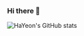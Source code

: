 ### Hi there 👋

<!--
**HaYeon-Jang/Hayeon-Jang** is a ✨ _special_ ✨ repository because its `README.md` (this file) appears on your GitHub profile.

Here are some ideas to get you started:

- 🔭 I’m currently working on ...
- 🌱 I’m currently learning ...
- 👯 I’m looking to collaborate on ...
- 🤔 I’m looking for help with ...
- 💬 Ask me about ...
- 📫 How to reach me: ...
- 😄 Pronouns: ...
- ⚡ Fun fact: ...
-->

![HaYeon's GitHub stats](https://github-readme-stats.vercel.app/api?username=HaYeon-Jang&show_icons=true&theme=radical)
